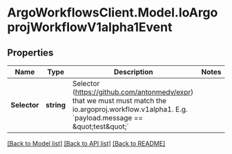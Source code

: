 # ArgoWorkflowsClient.Model.IoArgoprojWorkflowV1alpha1Event

## Properties

Name | Type | Description | Notes
------------ | ------------- | ------------- | -------------
**Selector** | **string** | Selector (https://github.com/antonmedv/expr) that we must must match the io.argoproj.workflow.v1alpha1. E.g. &#x60;payload.message &#x3D;&#x3D; \&quot;test\&quot;&#x60; | 

[[Back to Model list]](../README.md#documentation-for-models) [[Back to API list]](../README.md#documentation-for-api-endpoints) [[Back to README]](../README.md)

